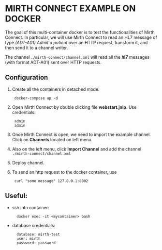 # MIRTH CONNECT EXAMPLE ON DOCKER

The goal of this multi-container docker is to test the functionalities of Mirth Connect. In particular, we will use Mirth Connect to read an HL7 message of type *(ADT-A01) Admit a patient* over an HTTP request, transform it, and then send it to a channel writer.

The channel `./mirth-connect/channel.xml` will read all the **hl7** messages (with format ADT-A01) sent over HTTP requests. 



## Configuration
1. Create all the containers in detached mode:

        docker-compose up -d
     
1. Open Mirth Connect by double clicking file **webstart.jnlp**. Use credentials:

        admin
        admin

1. Once Mirth Connect is open, we need to import the example channel. Click on **Channels** located on left menu.

1. Also on the left menu, click **Import Channel** and add the channel `./mirth-connect/channel.xml` 

1. Deploy channel.

1. To send an http request to the docker container, use

        curl "some message" 127.0.0.1:8002



## Useful:

- ssh into container:

        docker exec -it <mycontainer> bash

- database credentials:

		database: mirth-test
		user: mirth
		password: password
	
